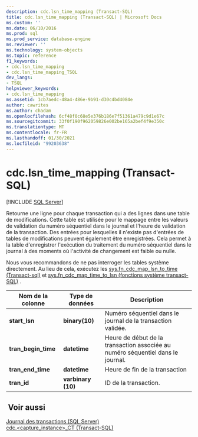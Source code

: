 ```yaml
---
description: cdc.lsn_time_mapping (Transact-SQL)
title: cdc.lsn_time_mapping (Transact-SQL) | Microsoft Docs
ms.custom: ''
ms.date: 06/10/2016
ms.prod: sql
ms.prod_service: database-engine
ms.reviewer: ''
ms.technology: system-objects
ms.topic: reference
f1_keywords:
- cdc.lsn_time_mapping
- cdc.lsn_time_mapping_TSQL
dev_langs:
- TSQL
helpviewer_keywords:
- cdc.lsn_time_mapping
ms.assetid: 1cb7aedc-48a4-486e-9b91-d30c4bd4084e
author: cawrites
ms.author: chadam
ms.openlocfilehash: 6cf48f0c68e5e376b186e7f51361a479c9d1e67c
ms.sourcegitcommit: 33f0f190f962059826e002be165a2bef4f9e350c
ms.translationtype: MT
ms.contentlocale: fr-FR
ms.lasthandoff: 01/30/2021
ms.locfileid: "99203638"
---
```

# <a name="cdclsn_time_mapping-transact-sql"></a>cdc.lsn_time_mapping (Transact-SQL)
[!INCLUDE [SQL Server](../../includes/applies-to-version/sqlserver.md)]

  Retourne une ligne pour chaque transaction qui a des lignes dans une table de modifications. Cette table est utilisée pour le mappage entre les valeurs de validation du numéro séquentiel dans le journal et l'heure de validation de la transaction. Des entrées pour lesquelles il n'existe pas d'entrées de tables de modifications peuvent également être enregistrées. Cela permet à la table d'enregistrer l'exécution du traitement du numéro séquentiel dans le journal à des moments où l'activité de changement est faible ou nulle.  
  
 Nous vous recommandons de ne pas interroger les tables système directement. Au lieu de cela, exécutez les [sys.fn_cdc_map_lsn_to_time &#40;Transact-sql&#41;](../../relational-databases/system-functions/sys-fn-cdc-map-lsn-to-time-transact-sql.md) et [sys.fn_cdc_map_time_to_lsn &#40;fonctions système transact-SQL&#41;](../../relational-databases/system-functions/sys-fn-cdc-map-time-to-lsn-transact-sql.md) .  
    
|Nom de la colonne|Type de données|Description|  
|-----------------|---------------|-----------------|  
|**start_lsn**|**binary(10)**|Numéro séquentiel dans le journal de la transaction validée.|  
|**tran_begin_time**|**datetime**|Heure de début de la transaction associée au numéro séquentiel dans le journal.|  
|**tran_end_time**|**datetime**|Heure de fin de la transaction|  
|**tran_id**|**varbinary (10)**|ID de la transaction.|  
  
## <a name="see-also"></a> Voir aussi  
 [Journal des transactions &#40;SQL Server&#41;](../../relational-databases/logs/the-transaction-log-sql-server.md)   
 [cdc.&#60;capture_instance&#62;_CT &#40;Transact-SQL&#41;](../../relational-databases/system-tables/cdc-capture-instance-ct-transact-sql.md)  
  
  
